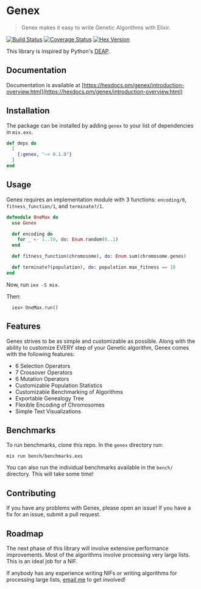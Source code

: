 # Genex

> Genex makes it easy to write Genetic Algorithms with Elixir.

[![Build Status](https://travis-ci.org/seanmor5/genex.svg?branch=master)](https://travis-ci.org/seanmor5/genex)
[![Coverage Status](https://coveralls.io/repos/github/seanmor5/genex/badge.svg?branch=master)](https://coveralls.io/github/seanmor5/genex?branch=master)
[![Hex Version](https://img.shields.io/hexpm/v/genex)](https://hex.pm/packages/genex/0.1.4)

This library is inspired by Python's [DEAP](https://github.com/deap/deap).

## Documentation

Documentation is available at [https://hexdocs.pm/genex/introduction-overview.html](https://hexdocs.pm/genex/introduction-overview.html)

## Installation

The package can be installed by adding `genex` to your list of dependencies in `mix.exs`.

```elixir
def deps do
  [
    {:genex, "~> 0.1.0"}
  ]
end
```

## Usage

Genex requires an implementation module with 3 functions: `encoding/0`, `fitness_function/1`, and `terminate?/1`.

```elixir
defmodule OneMax do
  use Genex

  def encoding do
    for _ <- 1..10, do: Enum.random(0..1)
  end

  def fitness_function(chromosome), do: Enum.sum(chromosome.genes)

  def terminate?(population), do: population.max_fitness == 10
end
```

Now, run `iex -S mix`.

Then:
```
  iex> OneMax.run()
```

## Features

Genex strives to be as simple and customizable as possible. Along with the ability to customize EVERY step of your Genetic algorithm, Genex comes with the following features:

- 6 Selection Operators
- 7 Crossover Operators
- 6 Mutation Operators
- Customizable Population Statistics
- Customizable Benchmarking of Algorithms
- Exportable Genealogy Tree
- Flexible Encoding of Chromosomes
- Simple Text Visualizations

## Benchmarks

To run benchmarks, clone this repo. In the `genex` directory run:

```
mix run bench/benchmarks.exs
```

You can also run the individual benchmarks available in the `bench/` directory. This will take some time!

## Contributing

If you have any problems with Genex, please open an issue! If you have a fix for an issue, submit a pull request.

## Roadmap

The next phase of this library will involve extensive performance improvements. Most of the algorithms involve processing very large lists. This is an ideal job for a NIF.

If anybody has any experience writing NIFs or writing algorithms for processing large lists, [email me](mailto:smoriarity.5@gmail.com) to get involved!